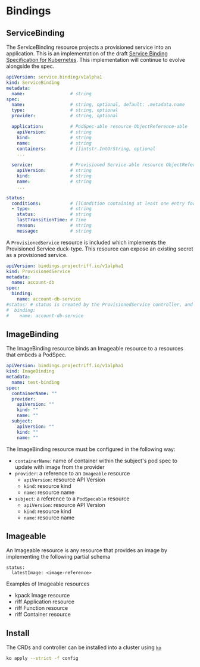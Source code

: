 # Bindings

## ServiceBinding

The ServiceBinding resource projects a provisioned service into an application. This is an implementation of the draft [Service Binding Specification for Kubernetes](https://github.com/application-stacks/service-binding-specification/tree/3d5eff32392f757de82d7719ea2869860ed803fa). This implementation will continue to evolve alongside the spec.

```yaml
apiVersion: service.binding/v1alpha1
kind: ServiceBinding
metadata:
  name:                 # string
spec:
  name:                 # string, optional, default: .metadata.name
  type:                 # string, optional
  provider:             # string, optional

  application:          # PodSpec-able resource ObjectReference-able
    apiVersion:         # string
    kind:               # string
    name:               # string
    containers:         # []intstr.IntOrString, optional
    ...

  service:              # Provisioned Service-able resource ObjectReference-able
    apiVersion:         # string
    kind:               # string
    name:               # string
    ...

status:
  conditions:           # []Condition containing at least one entry for `Ready`
  - type:               # string
    status:             # string
    lastTransitionTime: # Time
    reason:             # string
    message:            # string
```

A `ProvisionedService` resource is included which implements the Provisioned Service duck-type. This resource can expose an existing secret as a provisioned service.

```yaml
apiVersion: bindings.projectriff.io/v1alpha1
kind: ProvisionedService
metadata:
  name: account-db
spec:
  binding:
    name: account-db-service
#status: # status is created by the ProvisionedService controller, and is what implements the duck-type
#  binding:
#    name: account-db-service
```

## ImageBinding

The ImageBinding resource binds an Imageable resource to a resources that embeds a PodSpec.

```yaml
apiVersion: bindings.projectriff.io/v1alpha1
kind: ImageBinding
metadata:
  name: test-binding
spec:
  containerName: ""
  provider:
    apiVersion: ""
    kind: ""
    name: ""
  subject:
    apiVersion: ""
    kind: ""
    name: ""
```

The ImageBinding resource must be configured in the following way:
* `containerName`: name of container within the subject's pod spec to update with image from the provider
* `provider`: a reference to an `Imageable` resource
    * `apiVersion`: resource API Version
    * `kind`: resource kind
    * `name`: resource name
* `subject`: a reference to a `PodSpecable` resource
    * `apiVersion`: resource API Version
    * `kind`: resource kind
    * `name`: resource name


## Imageable
An Imageable resource is any resource that provides an image by implementing the following partial schema
```
status:
  latestImage: <image-reference>
```

Examples of Imageable resources
* kpack Image resource
* riff Application resource
* riff Function resource
* riff Container resource

## Install

The CRDs and controller can be installed into a cluster using [`ko`](https://github.com/google/ko)

```sh
ko apply --strict -f config
```

